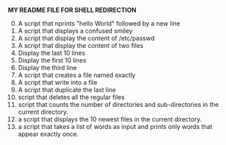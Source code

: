 **MY README FILE FOR SHELL REDIRECTION**

0. A script that nprints "hello World" followed by a new line
1. A script that displays a confused smiley
2. A script that display the content of /etc/passwd
3. A script that display the content of two files
4. Display the last 10 lines
5. Display the first 10 lines
6. Display the third line
7. A script that creates a file named exactly
8. A script that write into a file 
9. A script that duplicate the last line
10. script that deletes all the regular files 
11. script that counts the number of directories and sub-directories in the current directory.
12. a script that displays the 10 newest files in the current directory.
12. a script that takes a list of words as input and prints only words that appear exactly once.  
